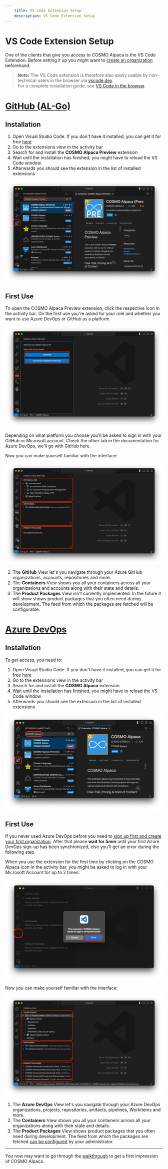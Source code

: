 ```yaml
---
    title: VS Code Extension Setup
    description: VS Code Extension Setup
---
```


# VS Code Extension Setup

One of the clients that give you access to COSMO Alpaca is the VS Code Extension. Before setting it up you might want to [create an organization](create-org.md) beforehand.

> **Note:** The VS Code extension is therefore also easily usable by non-technical users in the browser via [vscode.dev](https://vscode.dev/).  
> For a complete installation guide, see [VS Code in the browser](getting-started/vscode-dev.md).

# [**GitHub (AL-Go)**](#tab/github)

## Installation

1. Open Visual Studio Code. If you don't have it installed, you can get it for free [here][vsc-install]
1. Go to the extensions view in the activity bar
1. Search for and install the **COSMO Alpaca Preview** extension
1. Wait until the installation has finished, you might have to reload the VS Code window
1. Afterwards you should see the extension in the list of installed extensions

![Preview Extension Installation](../media/getting-started/install-extension-preview.png)

## First Use

To open the COSMO Alpaca Preview extension, click the respective icon in the activity bar. On the first use you're asked for your role and whether you want to use Azure DevOps or GitHub as a platform.

![Extension GitHub Role Selection](../media/getting-started/extension-github-role-selection.png)

Depending on what platform you choose you'll be asked to sign in with your GitHub or Microsoft account. Check the other tab in the documentation for Azure DevOps, we'll go with GitHub here.

Now you can make yourself familiar with the interface:

![Extension GitHub Overview](../media/getting-started/extension-github-overview.png)

1. The **GitHub** View let's you navigate through your Azure GitHub organizations, accounts, repositories and more.
1. The **Containers** View shows you all your containers across all your organizations and accounts along with their state and details.
1. The **Product Packages** View isn't currently implemented. In the future it will show shows product packages that you often need during development. The feed from which the packages are fetched will be configurable.


# [**Azure DevOps**](#tab/azdevops)

## Installation

To get access, you need to:

1. Open Visual Studio Code. If you don't have it installed, you can get it for free [here][vsc-install]
1. Go to the extensions view in the activity bar
1. Search for and install the **COSMO Alpaca** extension
1. Wait until the installation has finished, you might have to reload the VS Code window
1. Afterwards you should see the extension in the list of installed extensions

![Extension Azure DevOps Installation](../media/getting-started/install-extension.png)

## First Use

If you never used Azure DevOps before you need to [sign up first and create your first organization](create-org.md). After that please **wait for 5min** until your first Azure DevOps sign-up has been synchronized, else you'll get an error during the following step.

When you use the extension for the first time by clicking on the COSMO Alpaca icon in the activity bar, you might be asked to log in with your Microsoft Account for up to 2 times:

![Extension Azure DevOps Login](../media/getting-started/extension-devops-login.png)

Now you can make yourself familiar with the interface:

![Extension Azure DevOps Overview](../media/getting-started/extension-devops-overview.png)

1. The **Azure DevOps** View let's you navigate through your Azure DevOps organizations, projects, repositories, artifacts, pipelines, WorkItems and more.
1. The **Containers** View shows you all your containers across all your organizations along with their state and details.
1. The **Product Packages** View shows product packages that you often need during development. The feed from which the packages are fetched [can be configured](../admin/index.md) by your administrator.

---

You now may want to go through the [walkthrough](walkthrough.md) to get a first impression of COSMO Alpaca.

[vsc-install]: https://code.visualstudio.com/download
